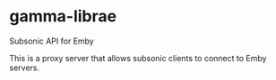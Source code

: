 # gamma-librae
Subsonic API for Emby

This is a proxy server that allows subsonic clients to connect to Emby servers.